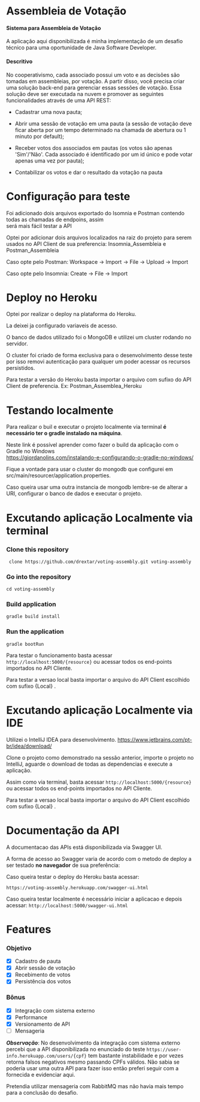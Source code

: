 # Assembleia de Votação

#### Sistema para Assembleia de Votação

A aplicação aqui disponibilizada é minha implementação de um desafio técnico para uma oportunidade de Java Software Developer.

#### Descritivo
No cooperativismo, cada associado possui um voto e as decisões são tomadas em assembleias, por votação. A partir disso, você precisa criar uma solução back-end para gerenciar essas sessões de votação. Essa solução deve ser executada na nuvem e promover as seguintes funcionalidades através de uma API REST:

- Cadastrar uma nova pauta;

- Abrir uma sessão de votação em uma pauta (a sessão de votação deve ficar aberta por um tempo determinado na chamada de abertura ou 1 minuto por default);

- Receber votos dos associados em pautas (os votos são apenas 'Sim'/'Não'. Cada associado é identificado por um id único e pode votar apenas uma vez por pauta);

- Contabilizar os votos e dar o resultado da votação na pauta

# Configuração para teste

Foi adicionado dois arquivos exportado do Isomnia e Postman contendo todas as chamadas de endpoins, assim   
será mais fácil testar a API

Optei por adicionar dois arquivos localizados na raiz do projeto para serem usados no API Client de sua preferencia: Insomnia_Assembleia e Postman_Assembleia

Caso opte pelo Postman: Workspace -> Import -> File -> Upload -> Import

Caso opte pelo Insomnia: Create -> File -> Import

# Deploy no Heroku

Optei por realizar o deploy na plataforma do Heroku.

La deixei ja configurado variaveis de acesso.

O banco de dados utilizado foi o MongoDB e utilizei um cluster rodando no servidor.

O cluster foi criado de forma exclusiva para o desenvolvimento desse teste por isso removi autenticação para qualquer um poder acessar os recursos persistidos.

Para testar a versão do Heroku basta importar o arquivo com sufixo do API Client de preferencia. Ex: Postman_Assemblea_Heroku

# Testando localmente

Para realizar o buil e executar o projeto localmente via terminal **é necessário ter o gradle instalado na máquina**.

Neste link é possível aprender como fazer o build da aplicação com o Gradle no Windows  
https://giordanolins.com/instalando-e-configurando-o-gradle-no-windows/

Fique a vontade para usar o cluster do mongodb que configurei em src/main/resourcer/application.properties.

Caso queira usar uma outra instancia de mongodb lembre-se de alterar a URI, configurar o banco de dados e executar o projeto.

# Excutando aplicação Localmente via terminal

### Clone this repository
``` clone https://github.com/drextar/voting-assembly.git voting-assembly```

### Go into the repository
```cd voting-assembly```

### Build application
```gradle build install```

### Run the application
```gradle bootRun```

Para testar o funcionamento basta acessar `http://localhost:5000/{resource}` ou acessar todos os end-points importados no API Cliente.

Para testar a versao local basta importar o arquivo do API Client escolhido com sufixo {Local} .

# Excutando aplicação Localmente via IDE

Utilizei o IntelliJ IDEA para desenvolvimento.
https://www.jetbrains.com/pt-br/idea/download/

Clone o projeto como demonstrado na sessão anterior, importe o projeto no IntelliJ, aguarde o download de todas as dependencias e execute a aplicação.

Assim como via terminal, basta acessar `http://localhost:5000/{resource}` ou acessar todos os end-points importados no API Cliente.

Para testar a versao local basta importar o arquivo do API Client escolhido com sufixo {Local} .

# Documentação da API

A documentacao das APIs está disponibilizada via Swagger UI.

A forma de acesso ao Swagger varia de acordo com o metodo de deploy a ser testado **no navegador** de sua preferência:

Caso queira testar o deploy do Heroku basta acessar:

``` https://voting-assembly.herokuapp.com/swagger-ui.html ```

Caso queira testar localmente é necessário iniciar a aplicacao e depois acessar: `http://localhost:5000/swagger-ui.html`

# Features
### Objetivo
- [x] Cadastro de pauta
- [x] Abrir sessão de votação
- [x] Recebimento de votos
- [x] Persistência dos votos

### Bônus
- [x] Integração com sistema externo
- [x] Performance
- [x] Versionamento de API
- [ ] Mensageria

***Observação***: No desenvolvimento da integração com sistema externo percebi que a API disponibilizada no enunciado do teste `https://user-info.herokuapp.com/users/{cpf}` tem bastante instabilidade e por vezes retorna falsos negativos mesmo passando CPFs válidos. Não sabia se poderia usar uma outra API para fazer isso então preferi seguir com a fornecida e evidenciar aqui.

Pretendia utilizar mensageria com RabbitMQ mas não havia mais tempo para a conclusão do desafio.
